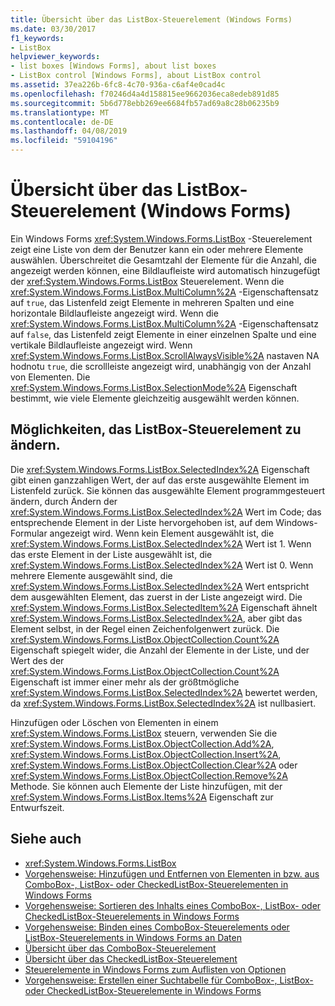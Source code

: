 ```yaml
---
title: Übersicht über das ListBox-Steuerelement (Windows Forms)
ms.date: 03/30/2017
f1_keywords:
- ListBox
helpviewer_keywords:
- list boxes [Windows Forms], about list boxes
- ListBox control [Windows Forms], about ListBox control
ms.assetid: 37ea226b-6fc8-4c70-936a-c6af4e0cad4c
ms.openlocfilehash: f70246d4a4d158815ee9662036eca8edeb891d85
ms.sourcegitcommit: 5b6d778ebb269ee6684fb57ad69a8c28b06235b9
ms.translationtype: MT
ms.contentlocale: de-DE
ms.lasthandoff: 04/08/2019
ms.locfileid: "59104196"
---
```

# <a name="listbox-control-overview-windows-forms"></a>Übersicht über das ListBox-Steuerelement (Windows Forms)
Ein Windows Forms <xref:System.Windows.Forms.ListBox> -Steuerelement zeigt eine Liste von dem der Benutzer kann ein oder mehrere Elemente auswählen. Überschreitet die Gesamtzahl der Elemente für die Anzahl, die angezeigt werden können, eine Bildlaufleiste wird automatisch hinzugefügt der <xref:System.Windows.Forms.ListBox> Steuerelement. Wenn die <xref:System.Windows.Forms.ListBox.MultiColumn%2A> -Eigenschaftensatz auf `true`, das Listenfeld zeigt Elemente in mehreren Spalten und eine horizontale Bildlaufleiste angezeigt wird. Wenn die <xref:System.Windows.Forms.ListBox.MultiColumn%2A> -Eigenschaftensatz auf `false`, das Listenfeld zeigt Elemente in einer einzelnen Spalte und eine vertikale Bildlaufleiste angezeigt wird. Wenn <xref:System.Windows.Forms.ListBox.ScrollAlwaysVisible%2A> nastaven NA hodnotu `true`, die scrollleiste angezeigt wird, unabhängig von der Anzahl von Elementen. Die <xref:System.Windows.Forms.ListBox.SelectionMode%2A> Eigenschaft bestimmt, wie viele Elemente gleichzeitig ausgewählt werden können.  
  
## <a name="ways-to-change-the-listbox-control"></a>Möglichkeiten, das ListBox-Steuerelement zu ändern.  
 Die <xref:System.Windows.Forms.ListBox.SelectedIndex%2A> Eigenschaft gibt einen ganzzahligen Wert, der auf das erste ausgewählte Element im Listenfeld zurück. Sie können das ausgewählte Element programmgesteuert ändern, durch Ändern der <xref:System.Windows.Forms.ListBox.SelectedIndex%2A> Wert im Code; das entsprechende Element in der Liste hervorgehoben ist, auf dem Windows-Formular angezeigt wird. Wenn kein Element ausgewählt ist, die <xref:System.Windows.Forms.ListBox.SelectedIndex%2A> Wert ist 1. Wenn das erste Element in der Liste ausgewählt ist, die <xref:System.Windows.Forms.ListBox.SelectedIndex%2A> Wert ist 0. Wenn mehrere Elemente ausgewählt sind, die <xref:System.Windows.Forms.ListBox.SelectedIndex%2A> Wert entspricht dem ausgewählten Element, das zuerst in der Liste angezeigt wird. Die <xref:System.Windows.Forms.ListBox.SelectedItem%2A> Eigenschaft ähnelt <xref:System.Windows.Forms.ListBox.SelectedIndex%2A>, aber gibt das Element selbst, in der Regel einen Zeichenfolgenwert zurück. Die <xref:System.Windows.Forms.ListBox.ObjectCollection.Count%2A> Eigenschaft spiegelt wider, die Anzahl der Elemente in der Liste, und der Wert des der <xref:System.Windows.Forms.ListBox.ObjectCollection.Count%2A> Eigenschaft ist immer einer mehr als der größtmögliche <xref:System.Windows.Forms.ListBox.SelectedIndex%2A> bewertet werden, da <xref:System.Windows.Forms.ListBox.SelectedIndex%2A> ist nullbasiert.  
  
 Hinzufügen oder Löschen von Elementen in einem <xref:System.Windows.Forms.ListBox> steuern, verwenden Sie die <xref:System.Windows.Forms.ListBox.ObjectCollection.Add%2A>, <xref:System.Windows.Forms.ListBox.ObjectCollection.Insert%2A>, <xref:System.Windows.Forms.ListBox.ObjectCollection.Clear%2A> oder <xref:System.Windows.Forms.ListBox.ObjectCollection.Remove%2A> Methode. Sie können auch Elemente der Liste hinzufügen, mit der <xref:System.Windows.Forms.ListBox.Items%2A> Eigenschaft zur Entwurfszeit.  
  
## <a name="see-also"></a>Siehe auch

- <xref:System.Windows.Forms.ListBox>
- [Vorgehensweise: Hinzufügen und Entfernen von Elementen in bzw. aus ComboBox-, ListBox- oder CheckedListBox-Steuerelementen in Windows Forms](add-and-remove-items-from-a-wf-combobox.md)
- [Vorgehensweise: Sortieren des Inhalts eines ComboBox-, ListBox- oder CheckedListBox-Steuerelements in Windows Forms](sort-the-contents-of-a-wf-combobox-listbox-or-checkedlistbox-control.md)
- [Vorgehensweise: Binden eines ComboBox-Steuerelements oder ListBox-Steuerelements in Windows Forms an Daten](how-to-bind-a-windows-forms-combobox-or-listbox-control-to-data.md)
- [Übersicht über das ComboBox-Steuerelement](combobox-control-overview-windows-forms.md)
- [Übersicht über das CheckedListBox-Steuerelement](checkedlistbox-control-overview-windows-forms.md)
- [Steuerelemente in Windows Forms zum Auflisten von Optionen](windows-forms-controls-used-to-list-options.md)
- [Vorgehensweise: Erstellen einer Suchtabelle für ComboBox-, ListBox- oder CheckedListBox-Steuerelemente in Windows Forms](create-a-lookup-table-for-a-wf-combobox-listbox.md)
